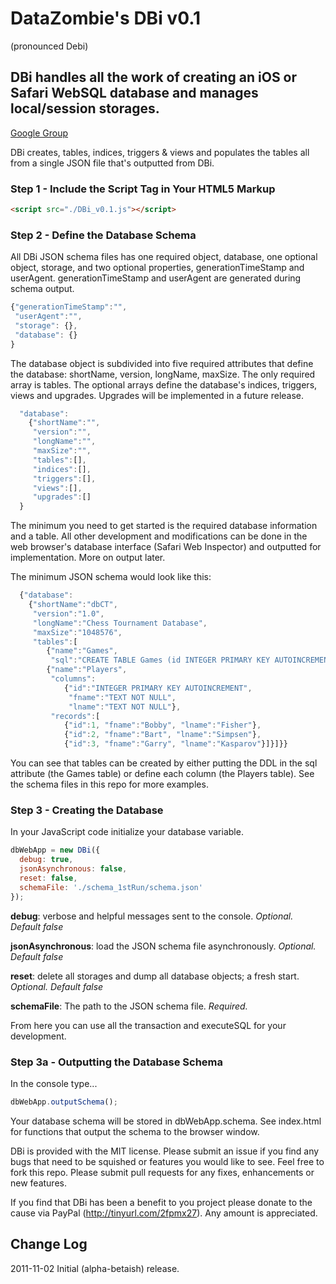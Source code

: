 # DataZombie's DBi v0.1
(pronounced Debi)

## DBi handles all the work of creating an iOS or Safari WebSQL database and manages local/session storages.
[Google Group](https://groups.google.com/group/datazombies-dbi)

DBi creates, tables, indices, triggers & views and populates the tables all from a single JSON file that's outputted from DBi.

### Step 1 - Include the Script Tag in Your HTML5 Markup

``` html
<script src="./DBi_v0.1.js"></script>
```

### Step 2 - Define the Database Schema
All DBi JSON schema files has one required object, database, one optional object, storage, and two optional properties, generationTimeStamp and userAgent. generationTimeStamp and userAgent are generated during schema output.

``` js
{"generationTimeStamp":"",
 "userAgent":"",
 "storage": {},
 "database": {}
}
```

The database object is subdivided into five required attributes that define the database: shortName, version, longName, maxSize. The only required array is tables. The optional arrays define the database's indices, triggers, views and upgrades. Upgrades will be implemented in a future release.

``` js
  "database":
    {"shortName":"",
     "version":"",
     "longName":"",
     "maxSize":"",
     "tables":[],
     "indices":[],
     "triggers":[],
     "views":[],
     "upgrades":[]
  }
```

The minimum you need to get started is the required database information and a table. All other development and modifications can be done in the web browser's database interface (Safari Web Inspector) and outputted for implementation. More on output later.

The minimum JSON schema would look like this:

``` js
  {"database":
    {"shortName":"dbCT",
     "version":"1.0",
     "longName":"Chess Tournament Database",
     "maxSize":"1048576",
     "tables":[
        {"name":"Games",
         "sql":"CREATE TABLE Games (id INTEGER PRIMARY KEY AUTOINCREMENT,gamename TEXT,weight REAL DEFAULT .10 CHECK (weight<=1));"},
        {"name":"Players",
         "columns":
            {"id":"INTEGER PRIMARY KEY AUTOINCREMENT",
             "fname":"TEXT NOT NULL",
             "lname":"TEXT NOT NULL"},
         "records":[
            {"id":1, "fname":"Bobby", "lname":"Fisher"},
            {"id":2, "fname":"Bart", "lname":"Simpsen"},
            {"id":3, "fname":"Garry", "lname":"Kasparov"}]}]}}
```

You can see that tables can be created by either putting the DDL in the sql attribute (the Games table) or define each column (the Players table). See the schema files in this repo for more examples.

### Step 3 - Creating the Database
In your JavaScript code initialize your database variable.

``` js
dbWebApp = new DBi({
  debug: true,
  jsonAsynchronous: false,
  reset: false,
  schemaFile: './schema_1stRun/schema.json'
});
```

__debug__: verbose and helpful messages sent to the console. _Optional. Default false_

__jsonAsynchronous__: load the JSON schema file asynchronously. _Optional. Default false_

__reset__: delete all storages and dump all database objects; a fresh start. _Optional. Default false_

__schemaFile__: The path to the JSON schema file. _Required._

From here you can use all the transaction and executeSQL for your development.

### Step 3a - Outputting the Database Schema
In the console type...

``` js
dbWebApp.outputSchema();
```

Your database schema will be stored in dbWebApp.schema. See index.html for functions that output the schema to the browser window.


DBi is provided with the MIT license. Please submit an issue if you find any bugs that need to be squished or features you would like to see. Feel free to fork this repo. Please submit pull requests for any fixes, enhancements or new features.

If you find that DBi has been a benefit to you project please donate to the cause via PayPal (http://tinyurl.com/2fpmx27). Any amount is appreciated.

## Change Log
2011-11-02 Initial (alpha-betaish) release.

